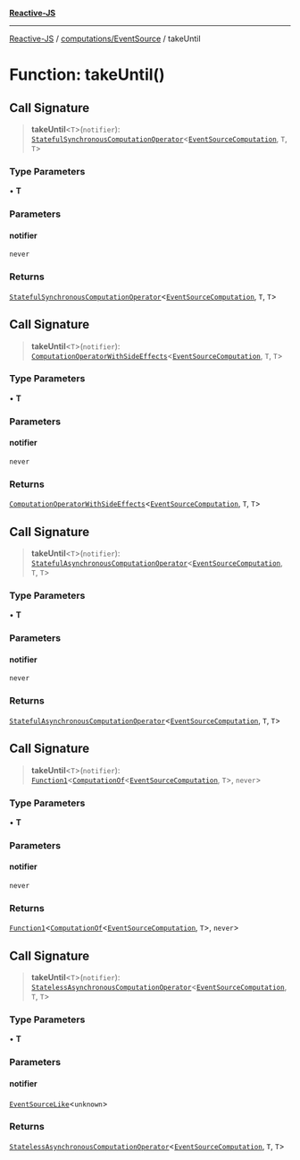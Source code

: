 [**Reactive-JS**](../../../README.md)

***

[Reactive-JS](../../../README.md) / [computations/EventSource](../README.md) / takeUntil

# Function: takeUntil()

## Call Signature

> **takeUntil**\<`T`\>(`notifier`): [`StatefulSynchronousComputationOperator`](../../type-aliases/StatefulSynchronousComputationOperator.md)\<[`EventSourceComputation`](../interfaces/EventSourceComputation.md), `T`, `T`\>

### Type Parameters

• **T**

### Parameters

#### notifier

`never`

### Returns

[`StatefulSynchronousComputationOperator`](../../type-aliases/StatefulSynchronousComputationOperator.md)\<[`EventSourceComputation`](../interfaces/EventSourceComputation.md), `T`, `T`\>

## Call Signature

> **takeUntil**\<`T`\>(`notifier`): [`ComputationOperatorWithSideEffects`](../../type-aliases/ComputationOperatorWithSideEffects.md)\<[`EventSourceComputation`](../interfaces/EventSourceComputation.md), `T`, `T`\>

### Type Parameters

• **T**

### Parameters

#### notifier

`never`

### Returns

[`ComputationOperatorWithSideEffects`](../../type-aliases/ComputationOperatorWithSideEffects.md)\<[`EventSourceComputation`](../interfaces/EventSourceComputation.md), `T`, `T`\>

## Call Signature

> **takeUntil**\<`T`\>(`notifier`): [`StatefulAsynchronousComputationOperator`](../../type-aliases/StatefulAsynchronousComputationOperator.md)\<[`EventSourceComputation`](../interfaces/EventSourceComputation.md), `T`, `T`\>

### Type Parameters

• **T**

### Parameters

#### notifier

`never`

### Returns

[`StatefulAsynchronousComputationOperator`](../../type-aliases/StatefulAsynchronousComputationOperator.md)\<[`EventSourceComputation`](../interfaces/EventSourceComputation.md), `T`, `T`\>

## Call Signature

> **takeUntil**\<`T`\>(`notifier`): [`Function1`](../../../functions/type-aliases/Function1.md)\<[`ComputationOf`](../../type-aliases/ComputationOf.md)\<[`EventSourceComputation`](../interfaces/EventSourceComputation.md), `T`\>, `never`\>

### Type Parameters

• **T**

### Parameters

#### notifier

`never`

### Returns

[`Function1`](../../../functions/type-aliases/Function1.md)\<[`ComputationOf`](../../type-aliases/ComputationOf.md)\<[`EventSourceComputation`](../interfaces/EventSourceComputation.md), `T`\>, `never`\>

## Call Signature

> **takeUntil**\<`T`\>(`notifier`): [`StatelessAsynchronousComputationOperator`](../../type-aliases/StatelessAsynchronousComputationOperator.md)\<[`EventSourceComputation`](../interfaces/EventSourceComputation.md), `T`, `T`\>

### Type Parameters

• **T**

### Parameters

#### notifier

[`EventSourceLike`](../../interfaces/EventSourceLike.md)\<`unknown`\>

### Returns

[`StatelessAsynchronousComputationOperator`](../../type-aliases/StatelessAsynchronousComputationOperator.md)\<[`EventSourceComputation`](../interfaces/EventSourceComputation.md), `T`, `T`\>
